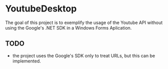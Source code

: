 YoutubeDesktop
==============

The goal of this project is to exemplify the usage of the Youtube API without using the Google's .NET SDK in a Windows Forms Aplication.


TODO
----

* the project uses the Google's SDK only to treat URLs, but this can be implemented.